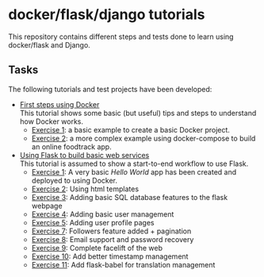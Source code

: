 # docker/flask/django tutorials
This repository contains different steps and tests done to learn using docker/flask and Django.
## Tasks
The following tutorials and test projects have been developed:
* [First steps using Docker](https://docker-curriculum.com/)  
This tutorial shows some basic (but useful) tips and steps to understand how Docker works.
  - [Exercise 1](https://drive.google.com/open?id=1txw5jBHKuKpjkozkodNxSP4M47cIhdVC&authuser=aitor.iraola@amphos21.com&usp=drive_fs): a basic example to create a basic Docker project.  
  - [Exercise 2](https://drive.google.com/open?id=10mLlL7JUdj0FxdMwDK7OpdYenOexHpvY&authuser=aitor.iraola@amphos21.com&usp=drive_fs): a more complex example using docker-compose to build an online foodtrack app.
* [Using Flask to build basic web services](https://blog.miguelgrinberg.com/post/the-flask-mega-tutorial-part-i-hello-world)  
This tutorial is assumed to show a start-to-end workflow to use Flask.
  - [Exercise 1](flask_tutorial/tutorial_1): A very basic _Hello World_ app has been created and deployed to
   using Docker.
  - [Exercise 2](flask_tutorial/tutorial_2): Using html templates
  - [Exercise 3](flask_tutorial/tutorial_3): Adding basic SQL database features to the flask webpage
  - [Exercise 4](flask_tutorial/tutorial_4): Adding basic user management
  - [Exercise 5](flask_tutorial/tutorial_5): Adding user profile pages
  - [Exercise 7](flask_tutorial/tutorial_7): Followers feature added + pagination
  - [Exercise 8](flask_tutorial/tutorial_8): Email support and password recovery
  - [Exercise 9](flask_tutorial/tutorial_9): Complete facelift of the web
  - [Exercise 10](flask_tutorial/tutorial_10): Add better timestamp management
  - [Exercise 11](flask_tutorial/tutorial_11): Add flask-babel for translation management